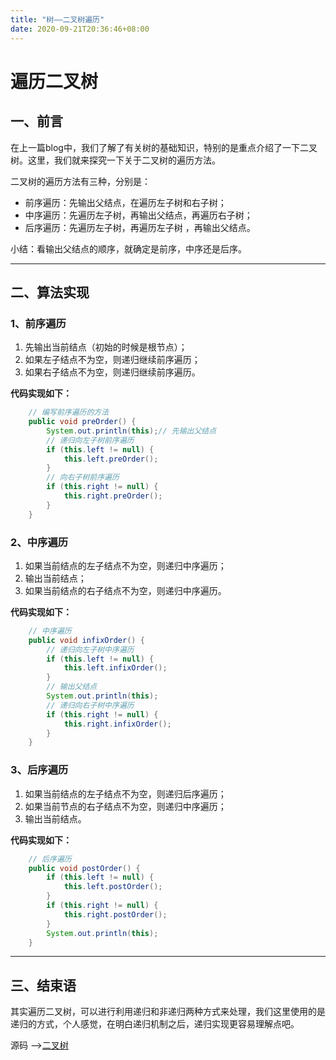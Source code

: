 ```yaml
---
title: "树——二叉树遍历"
date: 2020-09-21T20:36:46+08:00
---
```


# 遍历二叉树

## 一、前言

在上一篇blog中，我们了解了有关树的基础知识，特别的是重点介绍了一下二叉树。这里，我们就来探究一下关于二叉树的遍历方法。

二叉树的遍历方法有三种，分别是：

-    前序遍历：先输出父结点，在遍历左子树和右子树；
-    中序遍历：先遍历左子树，再输出父结点，再遍历右子树；
-    后序遍历：先遍历左子树，再遍历左子树 ，再输出父结点。

小结：看输出父结点的顺序，就确定是前序，中序还是后序。

---

## 二、算法实现

### 1、前序遍历

1.   先输出当前结点（初始的时候是根节点）；
2.   如果左子结点不为空，则递归继续前序遍历；
3.   如果右子结点不为空，则递归继续前序遍历。

**代码实现如下：**

```java
    // 编写前序遍历的方法
    public void preOrder() {
        System.out.println(this);// 先输出父结点
        // 递归向左子树前序遍历
        if (this.left != null) {
            this.left.preOrder();
        }
        // 向右子树前序遍历
        if (this.right != null) {
            this.right.preOrder();
        }
    }
```



### 2、中序遍历

1.   如果当前结点的左子结点不为空，则递归中序遍历；
2.   输出当前结点；
3.   如果当前结点的右子结点不为空，则递归中序遍历。

**代码实现如下：**

```java
    // 中序遍历
    public void infixOrder() {
        // 递归向左子树中序遍历
        if (this.left != null) {
            this.left.infixOrder();
        }
        // 输出父结点
        System.out.println(this);
        // 递归向右子树中序遍历
        if (this.right != null) {
            this.right.infixOrder();
        }
    }
```



### 3、后序遍历

1.   如果当前结点的左子结点不为空，则递归后序遍历；
2.   如果当前节点的右子结点不为空，则递归中序遍历；
3.   输出当前结点。

**代码实现如下：**

```java
    // 后序遍历
    public void postOrder() {
        if (this.left != null) {
            this.left.postOrder();
        }
        if (this.right != null) {
            this.right.postOrder();
        }
        System.out.println(this);
    }
```



---

## 三、结束语

其实遍历二叉树，可以进行利用递归和非递归两种方式来处理，我们这里使用的是递归的方式，个人感觉，在明白递归机制之后，递归实现更容易理解点吧。

源码 ——>[二叉树](https://github.com/QuakeWang/DataStructure/blob/master/src/com/quake/tree/BinaryTreeDemo.java)